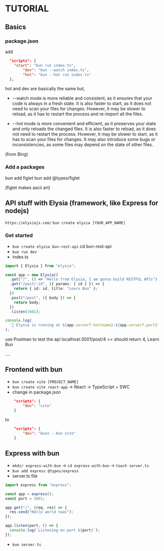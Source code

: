 # TUTORIAL

## Basics

### package.json

add

```json
  "scripts": {
    "start": "bun run index.ts",
		"dev": "bun --watch index.ts",
		"hot": "bun --hot run index.ts"
  },
```

hot and dev are basically the same but,

- --watch mode is more reliable and consistent, as it ensures that your code is always in a fresh state. It is also faster to start, as it does not need to scan your files for changes. However, it may be slower to reload, as it has to restart the process and re-import all the files.

- --hot mode is more convenient and efficient, as it preserves your state and only reloads the changed files. It is also faster to reload, as it does not need to restart the process. However, it may be slower to start, as it has to scan your files for changes. It may also introduce some bugs or inconsistencies, as some files may depend on the state of other files.

(from Bing)

### Add a packages

bun add figlet
bun add @types/figlet

(figlet makes ascii art)

## API stuff with Elysia (framework, like Express for nodejs)

`https://elysiajs.com/`
`bun create elysia [YOUR_APP_NAME]`

### Get started

- `bun create elysia bun-rest-api` cd bun-rest-api
- `bun run dev`
- index.ts

```ts
import { Elysia } from "elysia";

const app = new Elysia()
  .get("/", () => "Hello from Elysia, I am gonna build RESTFUL APIs")
  .get("/post/:id", ({ params: { id } }) => {
    return { id: id, title: "Learn Bun" };
  })
  .post("/post", ({ body }) => {
    return body;
  })
  .listen(3001);

console.log(
  `🦊 Elysia is running at ${app.server?.hostname}:${app.server?.port}`
);
```

use Postman to test the api localhost:3001/post/4 <= should return 4, Learn Bun

....

## Frontend with bun

- `bun create vite [PROJECT_NAME]`
- `bun create vite react-app` -> React -> TypeScript + SWC
- change in package.json

```json
	"scripts": {
		"dev": "vite"
	}
```

to

```json
	"scripts": {
		"dev": "bunx --bun vite"
	}
```

## Express with bun

- `mkdir express-with-bun` -> `cd express-with-bun` -> `touch server.ts`
- `bun add express @types/express`
- server.ts file

```ts
import express from "express";

const app = express();
const port = 3001;

app.get("/", (req, res) => {
  res.send("Hello world taas");
});

app.listen(port, () => {
  console.log(`Listening on port ${port}`);
});
```

- `bun server.ts`
